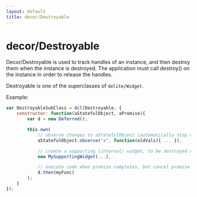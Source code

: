 ```yaml
---
layout: default
title: decor/Destroyable
---
```


# decor/Destroyable

Decor/Destroyable is used to track handles of an instance, and then destroy them when the instance is destroyed.
The application must call destroy() on the instance in order to release the handles.

Destroyable is one of the superclasses of `delite/Widget`.

Example:

```js
var DestroyableSubClass = dcl(Destroyable, {
	constructor: function(aStatefulObject, aPromise){
		var d = new Deferred();

		this.own(
			// observe changes to aStatefulObject (automatically stop observing when I'm destroyed)
			aStatefulObject.observe("x", function(oldVals){ ... }),

			// create a supporting (internal) widget, to be destroyed when I'm destroyed
			new MySupportingWidget(...),

			// execute code when promise completes, but cancel promise if I am destroyed
			d.then(myFunc)
		);
	}
});
```

